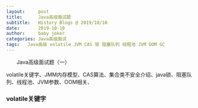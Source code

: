 ```yaml
---
layout:     post
title:      Java高级面试题
subtitle:   History Blogs @ 2019/10/10
date:       2019-10-10
author:     baby joker
categories:	Java高级面试
tags:	Java高级 volatile JVM CAS 锁 阻塞队列 线程池 JVM OOM GC
---
```

　　Java高级面试题（一）

volatile关键字、JMM内存模型、CAS算法、集合类不安全介绍、java锁、阻塞队列、线程池、JVM参数、OOM相关、







### volatile关键字

